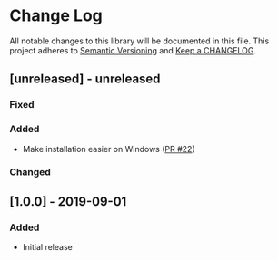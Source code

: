 # Change Log

All notable changes to this library will be documented in this file. This project adheres to [Semantic Versioning](http://semver.org/) and [Keep a CHANGELOG](http://keepachangelog.com/).

## [unreleased] - unreleased

### Fixed


### Added

- Make installation easier on Windows ([PR #22](https://github.com/ponylang/regex/pull/22))

### Changed


## [1.0.0] - 2019-09-01

### Added

- Initial release

